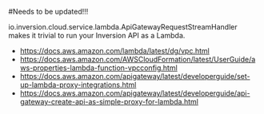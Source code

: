 #Needs to be updated!!!

io.inversion.cloud.service.lambda.ApiGatewayRequestStreamHandler makes it trivial to run your Inversion API as a Lambda. 

 * https://docs.aws.amazon.com/lambda/latest/dg/vpc.html
 * https://docs.aws.amazon.com/AWSCloudFormation/latest/UserGuide/aws-properties-lambda-function-vpcconfig.html
 * https://docs.aws.amazon.com/apigateway/latest/developerguide/set-up-lambda-proxy-integrations.html
 * https://docs.aws.amazon.com/apigateway/latest/developerguide/api-gateway-create-api-as-simple-proxy-for-lambda.html